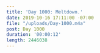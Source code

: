 ```yaml
---
title: 'Day 1000: Meltdown.'
date: 2019-10-16 17:11:00 -07:00
file: "/uploads/Day-1000.m4a"
post: Day 1000
duration: '00:00:12'
length: 2446038
---
```


